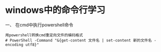# windows中的命令行学习

一、 在cmd中执行powershell命令

```shell
用powershell转换cmd重定向文件的编码格式
# PowerShell -Command "&{get-content 文件名 | set-content 新的文件名 -encoding utf8}"
```

